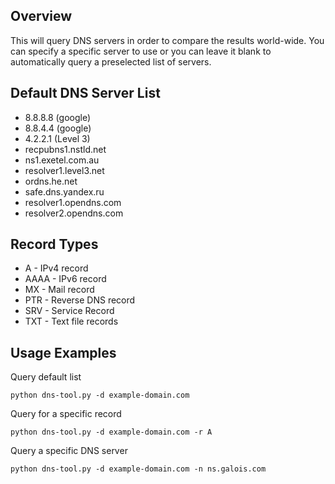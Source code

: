 ## Overview ##
This will query DNS servers in order to compare the results world-wide.  You can
specify a specific server to use or you can leave it blank to automatically 
query a preselected list of servers.

## Default DNS Server List ##
- 8.8.8.8 (google)
- 8.8.4.4 (google)
- 4.2.2.1 (Level 3)
- recpubns1.nstld.net
- ns1.exetel.com.au
- resolver1.level3.net
- ordns.he.net
- safe.dns.yandex.ru
- resolver1.opendns.com
- resolver2.opendns.com

## Record Types ##
- A - IPv4 record
- AAAA - IPv6 record
- MX - Mail record
- PTR - Reverse DNS record
- SRV - Service Record
- TXT - Text file records

## Usage Examples ##
Query default list

  ```python dns-tool.py -d example-domain.com```

Query for a specific record

  ```python dns-tool.py -d example-domain.com -r A```

Query a specific DNS server

  ```python dns-tool.py -d example-domain.com -n ns.galois.com```

